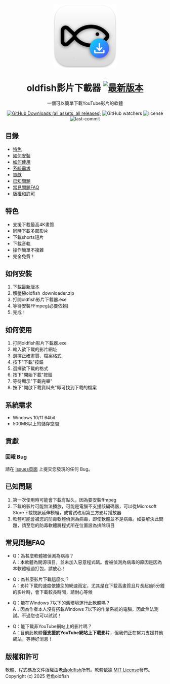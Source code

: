 <div align="center">
  
  <img src="icon.png" alt="oldfish-Video-Downloader Logo" width="200">  
  
  # oldfish影片下載器  [![最新版本](https://img.shields.io/github/v/release/oldfish101240/oldfish-Video-Downloader?label=)](https://github.com/oldfish101240/oldfish-Video-Downloader/releases/latest)
  一個可以簡單下載YouTube影片的軟體  

  

[![GitHub Downloads (all assets, all releases)](https://img.shields.io/github/downloads/oldfish101240/oldfish-Video-Downloader/total?label=下載次數)](https://github.com/oldfish101240/oldfish-Video-Downloader/releases)
![GitHub watchers](https://img.shields.io/github/watchers/oldfish101240/oldfish-Video-Downloader)
![license](https://img.shields.io/github/license/oldfish101240/oldfish-Video-Downloader.svg)
![last-commit](https://img.shields.io/github/last-commit/oldfish101240/oldfish-Video-Downloader.svg)



</div>

## 目錄
- [特色](https://github.com/oldfish101240/oldfish-Video-Downloader?tab=readme-ov-file#特色)
- [如何安裝](https://github.com/oldfish101240/oldfish-Video-Downloader?tab=readme-ov-file#如何安裝)
- [如何使用](https://github.com/oldfish101240/oldfish-Video-Downloader?tab=readme-ov-file#如何使用)
- [系統需求](https://github.com/oldfish101240/oldfish-Video-Downloader?tab=readme-ov-file#系統需求)
- [貢獻](https://github.com/oldfish101240/oldfish-Video-Downloader?tab=readme-ov-file#貢獻)
- [已知問題](https://github.com/oldfish101240/oldfish-Video-Downloader?tab=readme-ov-file#已知問題)
- [常見問題FAQ](https://github.com/oldfish101240/oldfish-Video-Downloader?tab=readme-ov-file#常見問題FAQ)
- [版權和許可](https://github.com/oldfish101240/oldfish-Video-Downloader?tab=readme-ov-file#版權和許可)

## 特色 
- 支援下載最高4K畫質
- 同時下載多部影片
- 下載shorts短片
- 下載音軌
- 操作簡單不複雜
- 完全免費！

## 如何安裝
1. 下載[最新版本](https://github.com/oldfish101240/oldfish-Video-Downloader/releases/latest)  
2. 解壓縮oldfish_downloader.zip  
3. 打開oldfish影片下載器.exe
4. 等待安裝FFmpeg(必要依賴)
5. 完成！

## 如何使用
1. 打開oldfish影片下載器.exe  
2. 輸入欲下載的影片網址  
3. 選擇正確畫質、檔案格式 
4. 按下"下載"按鈕  
5. 選擇欲下載的格式  
6. 按下"開始下載"按鈕  
7. 等待顯示"下載完畢"  
8. 按下"開啟下載資料夾"即可找到下載的檔案  

## 系統需求
- Windows 10/11 64bit
- 500MB以上的儲存空間

## 貢獻
### 回報 Bug
請在 [Issues頁面](https://github.com/oldfish101240/oldfish-Video-Downloader/issues) 上提交您發現的任何 Bug。

## 已知問題   
1. 第一次使用時可能會下載有點久，因為要安裝ffmpeg  
2. 下載的影片可能無法播放，可能是電腦不支援該編碼器，可以從Microsoft Store下載視訊延伸模組，或嘗試改用第三方影片播放器
3. 軟體可能會被您的防毒軟體偵測為病毒，即使軟體並不是病毒。如要解決此問題，請至您的防毒軟體將程式所在位置設為排除項目

## 常見問題FAQ
- Q：為甚麼軟體被偵測為病毒？  
  A：本軟體為開源項目，並未加入惡意程式碼。會被偵測為病毒的原因是因為本軟體經過打包，請放心！
   
- Q：為甚麼影片下載這麼久？  
  A：影片下載的速度依據您的網速而定，尤其是在下載高畫質且片長超過5分鐘的影片時，會下載較長時間，請耐心等候
  
- Q：能在Windows 7以下的舊環境運行此軟體嗎？  
  A：因為作者本人沒有搭載Windows 7以下的作業系統的電腦，因此無法測試。不過您也可以試試！
  
- Q：能下載非YouTube網站上的影片嗎？  
  A：目前此軟體**僅支援於YouTube網站上下載影片**，但我們正在努力支援其他網站，等待好消息！  

##  版權和許可
軟體、程式碼及文件版權由[老魚oldfish](https://github.com/oldfish101240)所有。軟體依據 [MIT License](LICENSE)發布。  
Copyright (c) 2025 老魚oldfish
